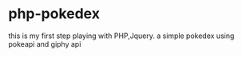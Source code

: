 # php-pokedex 

this is my first step playing with PHP,Jquery.
a simple pokedex using pokeapi and giphy api
